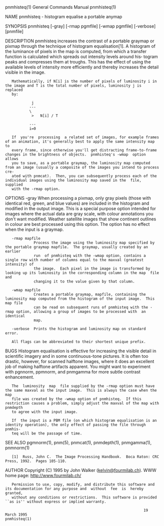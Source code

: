 pnmhisteq(1)                                                  General Commands Manual                                                 pnmhisteq(1)

NAME
       pnmhisteq - histogram equalise a portable anymap

SYNOPSIS
       pnmhisteq [-gray] [-rmap pgmfile] [-wmap pgmfile] [-verbose] [pnmfile]

DESCRIPTION
       pnmhisteq  increases  the  contrast of a portable graymap or pixmap through the technique of histogram equalisation[1].  A histogram of the
       luminance of pixels in the map is computed, from which a transfer function is calculated which spreads out  intensity  levels  around  his‐
       togram  peaks  and compresses them at troughs.  This has the effect of using the available levels of intensity more efficiently and thereby
       increases the detail visible in the image.

       Mathematically, if N[i] is the number of pixels of luminosity i in the image and T is the total number of pixels, luminosity j is  replaced
       by:

                j
               ---
               \
                >   N[i] / T

               ---
               i=0

       If  you're  processing  a related set of images, for example frames of an animation, it's generally best to apply the same intensity map to
       every frame, since otherwise you'll get distracting frame-to-frame changes in the brightness of objects.  pnmhisteq's -wmap  option  allows
       you to save, as a portable graymap, the luminosity map computed from an image (usually a composite of the images you intend to process cre‐
       ated with pnmcat).  Then, you can subsequently process each of the individual images using the luminosity map saved in the  file,  supplied
       with the -rmap option.

OPTIONS
       -gray     When  processing  a pixmap, only gray pixels (those with identical red, green, and blue values) are included in the histogram and
                 modified in the output image.  This is a special purpose option intended for images where the actual data are  gray  scale,  with
                 colour  annotations  you don't want modified.  Weather satellite images that show continent outlines in colour are best processed
                 using this option.  The option has no effect when the input is a graymap.

       -rmap mapfile
                 Process the image using the luminosity map specified by the portable graymap mapfile.  The graymap, usually created by an earlier
                 run  of pnmhisteq with the -wmap option, contains a single row with number of columns equal to the maxval (greatest intensity) of
                 the image.  Each pixel in the image is transformed by looking up its luminosity in the corresponding column in the map  file  and
                 changing it to the value given by that column.

       -wmap mapfile
                 Creates a portable graymap, mapfile, containing the luminosity map computed from the histogram of the input image.  This map file
                 can be read on subsequent runs of pnmhisteq with the -rmap option, allowing a group of images to be processed with  an  identical
                 map.

       -verbose  Prints the histogram and luminosity map on standard error.

       All flags can be abbreviated to their shortest unique prefix.

BUGS
       Histogram  equalisation  is  effective for increasing the visible detail in scientific imagery and in some continuous-tone pictures.  It is
       often too drastic, however, for scanned halftone images, where it does an excellent job of making halftone artifacts apparent.   You  might
       want to experiment with pgnnorm, ppmnorm, and pnmgamma for more subtle contrast enhancement.

       The  luminosity  map  file supplied by the -rmap option must have the same maxval as the input image.  This is always the case when the map
       file was created by the -wmap option of pnmhisteq.  If this restriction causes a problem, simply adjust the maxval of the map with pnmdepth
       to agree with the input image.

       If  the input is a PBM file (on which histogram equalisation is an identity operation), the only effect of passing the file through pnmhis‐
       teq will be the passage of time.

SEE ALSO
       pgmnorm(1), pnm(5), pnmcat(1), pnmdepth(1), pnmgamma(1), pnmnorm(1)

       [1]  Russ, John C.  The Image Processing Handbook.  Boca Raton: CRC Press, 1992.  Pages 105-110.

AUTHOR
                                                Copyright (C) 1995 by John Walker (kelvin@fourmilab.ch).
                                                         WWW home page: http://www.fourmilab.ch/

       Permission to use, copy, modify, and distribute this software and its documentation for any purpose and  without  fee  is  hereby  granted,
       without any conditions or restrictions.  This software is provided ``as is'' without express or implied warranty.

                                                                   19 March 1995                                                      pnmhisteq(1)
